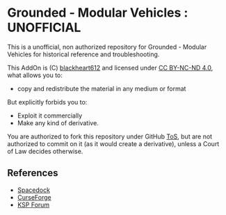 # Grounded - Modular Vehicles : UNOFFICIAL

This is a unofficial, non authorized repository for Grounded - Modular Vehicles for historical reference and troubleshooting.

This AddOn is (C) [blackheart612](https://spacedock.info/profile/blackheart612) and licensed under [CC BY-NC-ND 4.0](https://creativecommons.org/licenses/by-nc-nd/4.0/?), what allows you to:

* copy and redistribute the material in any medium or format

But explicitly forbids you to:

* Exploit it commercially
* Make any kind of derivative.

You are authorized to fork this repository under GitHub [ToS](https://help.github.com/articles/github-terms-of-service/), but are not authorized to commit on it (as it would create a derivative), unless a Court of Law decides otherwise.

## References

* [Spacedock](https://spacedock.info/mod/1715/Grounded%20-%20Modular%20Vehicles)
* [CurseForge](https://www.curseforge.com/kerbal/ksp-mods/grounded-modular-vehicles)
* [KSP Forum](https://forum.kerbalspaceprogram.com/index.php?/topic/171377-13x14x-grounded-modular-vehicles-r30l-breaks-old-crafts-engine-on-chassis-new-paint-variant-ported-back-to-13x-fixes-jul-20-2018/)

